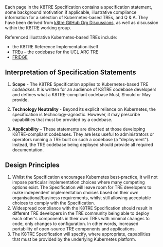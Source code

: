 Each page in the K8TRE Specification contains a specification statement, some background motivation if applicable, illustrative compliance information for a selection of Kubernetes-based TREs, and Q & A. They have been derived from [k8tre GitHub Org Discussions](https://github.com/orgs/k8tre/discussions), as well as discussion within the K8TRE working group.

Referenced illustrative Kubernetes-based TREs include:
- the K8TRE Reference Implementation itself 
- [TREu](https://www.ucl.ac.uk/advanced-research-computing/sensitive-data-and-trusted-research-environments) – the codebase for the UCL ARC TRE
- [FRIDGE](https://dareuk.org.uk/how-we-work/ongoing-activities/dare-uk-early-adopters/fridge/)

## Interpretation of Specification Statements

1. **Scope** - The K8TRE Specification applies to Kubernetes-based TRE *codebases*. It is written for an audience of K8TRE codebase developers and defines what a K8TRE-compliant codebase Must, Should or May provide.

2. **Technology Neutrality** - Beyond its explicit reliance on Kubernetes, the specification is technology-agnostic. However, it may prescribe capabilities that must be provided by a codebase.

3. **Applicability** – These statements are directed at those developing K8TRE-compliant codebases. They are less useful to administrators or operators running a TRE built on such a codebase (a "deployment"). Instead, the TRE codebase being deployed should provide all required documentation.

## Design Principles

1. Whilst the Specification encourages Kubernetes best-practice, it will not impose particular implementation choices where many competing options exist. The Specification will leave room for TRE developers to make independent implementation choices based on their own organisational/business requirements, whilst still allowing acceptable choices to comply with the Specification.
2. Widespread compliance with the K8TRE Specification should result in different TRE developers in the TRE community being able to deploy each other's components in their own TREs with minimal changes to code, only changes to configuration. In other words, increased portability of open-source TRE components and applications.
3. The K8TRE Specification will specify, where appropriate, capabilities that must be provided by the underlying Kubernetes platform.
